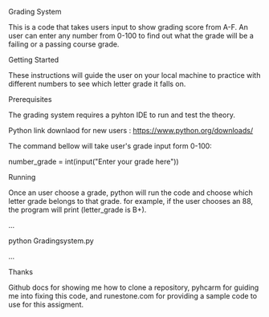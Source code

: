 Grading System

This is a code that takes users input to show grading score from A-F. An user can enter any number from 0-100 to find out what the grade will be a failing or a passing course grade.    

Getting Started

These instructions will guide the user on your local machine to practice with different numbers to see which letter grade it falls on. 

Prerequisites

The grading system requires a pyhton IDE to run and test the theory.
 
Python  link downlaod for new users : https://www.python.org/downloads/

The command bellow  will take user's grade input form 0-100:

number_grade = int(input("Enter your grade here"))

Running

Once an user choose a grade, python will run the code and choose which letter grade belongs to that grade. for example, if the user chooses an 88, the program will print (letter_grade is B+). 
 
...
	
python Gradingsystem.py

...			


Thanks

Github docs for showing me how to clone a repository, pyhcarm for guiding me into fixing this code, and runestone.com for providing a sample code to use for this assigment. 
